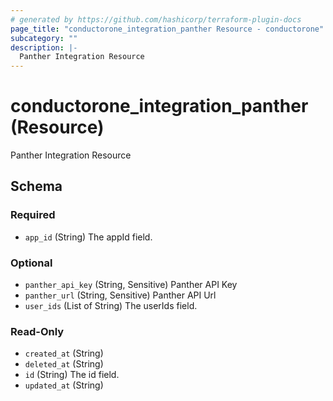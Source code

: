 ```yaml
---
# generated by https://github.com/hashicorp/terraform-plugin-docs
page_title: "conductorone_integration_panther Resource - conductorone"
subcategory: ""
description: |-
  Panther Integration Resource
---
```


# conductorone_integration_panther (Resource)

Panther Integration Resource



<!-- schema generated by tfplugindocs -->
## Schema

### Required

- `app_id` (String) The appId field.

### Optional

- `panther_api_key` (String, Sensitive) Panther API Key
- `panther_url` (String, Sensitive) Panther API Url
- `user_ids` (List of String) The userIds field.

### Read-Only

- `created_at` (String)
- `deleted_at` (String)
- `id` (String) The id field.
- `updated_at` (String)
